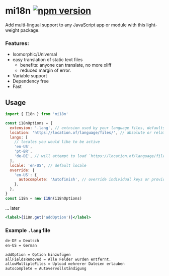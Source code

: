 # mi18n [![npm version](https://badge.fury.io/js/mi18n.svg)](https://badge.fury.io/js/mi18n)

Add multi-lingual support to any JavaScript app or module with this light-weight package.

### Features:

- Isomorphic/Universal
- easy translation of static text files
  - benefits: anyone can translate, no more xliff
  - reduced margin of error.
- Variable support
- Dependency free
- Fast

## Usage

```javascript
import { I18n } from 'mi18n'

const i18nOptions = {
  extension: '.lang', // extnsion used by your language files, defaults to ".lang"
  location: 'https://location.of/language/files/', // absolute or relative url to language files
  langs: [
    // locales you would like to be active
    'en-US',
    'pt-BR',
    'de-DE', // will attempt to load `https://location.of/language/files/de-DE.lang` with current config
  ],
  locale: 'en-US', // default locale
  override: {
    'en-US': {
      autocomplete: 'Autofinish', // override individual keys or provide entire language definition
    },
  },
}
const i18n = new I18n(i18nOptions)
```

... later

```jsx
<label>{i18n.get('addOption')}</label>
```

### Example `.lang` file

```txt
de-DE = Deutsch
en-US = German

addOption = Option hinzufügen
allFieldsRemoved = Alle Felder wurden entfernt.
allowMultipleFiles = Upload mehrerer Dateien erlauben
autocomplete = Autovervollständigung
```
